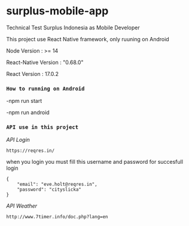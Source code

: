 # surplus-mobile-app
Technical Test Surplus Indonesia as Mobile Developer

This project use React Native framework, only ruuning on Android

Node Version : >= 14

React-Native Version : "0.68.0"

React Version : 17.0.2

### `How to running on Android`

-npm run start

-npm run android

### `API use in this project`

*API Login*

```https://reqres.in/```

when you login you must fill this username and password for succesfull login

```
{
    "email": "eve.holt@reqres.in",
    "password": "cityslicka"
}
```

*API Weather*

```http://www.7timer.info/doc.php?lang=en```


